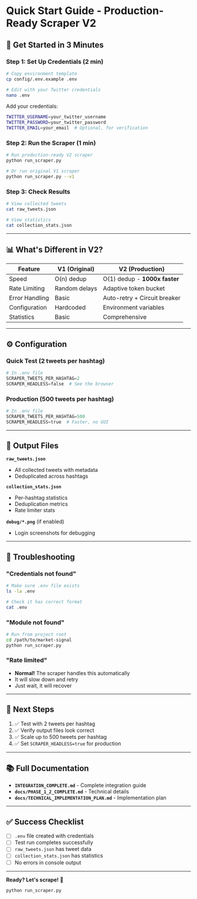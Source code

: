 # Quick Start Guide - Production-Ready Scraper V2

## 🚀 Get Started in 3 Minutes

### Step 1: Set Up Credentials (2 min)

```bash
# Copy environment template
cp config/.env.example .env

# Edit with your Twitter credentials
nano .env
```

Add your credentials:
```bash
TWITTER_USERNAME=your_twitter_username
TWITTER_PASSWORD=your_twitter_password
TWITTER_EMAIL=your_email  # Optional, for verification
```

### Step 2: Run the Scraper (1 min)

```bash
# Run production-ready V2 scraper
python run_scraper.py

# Or run original V1 scraper
python run_scraper.py --v1
```

### Step 3: Check Results

```bash
# View collected tweets
cat raw_tweets.json

# View statistics
cat collection_stats.json
```

---

## 📊 What's Different in V2?

| Feature | V1 (Original) | V2 (Production) |
|---------|---------------|-----------------|
| Speed | O(n) dedup | O(1) dedup - **1000x faster** |
| Rate Limiting | Random delays | Adaptive token bucket |
| Error Handling | Basic | Auto-retry + Circuit breaker |
| Configuration | Hardcoded | Environment variables |
| Statistics | Basic | Comprehensive |

---

## ⚙️ Configuration

### Quick Test (2 tweets per hashtag)
```python
# In .env file
SCRAPER_TWEETS_PER_HASHTAG=2
SCRAPER_HEADLESS=false  # See the browser
```

### Production (500 tweets per hashtag)
```python
# In .env file
SCRAPER_TWEETS_PER_HASHTAG=500
SCRAPER_HEADLESS=true  # Faster, no GUI
```

---

## 📁 Output Files

**`raw_tweets.json`**
- All collected tweets with metadata
- Deduplicated across hashtags

**`collection_stats.json`**
- Per-hashtag statistics
- Deduplication metrics
- Rate limiter stats

**`debug/*.png`** (if enabled)
- Login screenshots for debugging

---

## 🐛 Troubleshooting

### "Credentials not found"
```bash
# Make sure .env file exists
ls -la .env

# Check it has correct format
cat .env
```

### "Module not found"
```bash
# Run from project root
cd /path/to/market-signal
python run_scraper.py
```

### "Rate limited"
- **Normal!** The scraper handles this automatically
- It will slow down and retry
- Just wait, it will recover

---

## 🎯 Next Steps

1. ✅ Test with 2 tweets per hashtag
2. ✅ Verify output files look correct
3. ✅ Scale up to 500 tweets per hashtag
4. ✅ Set `SCRAPER_HEADLESS=true` for production

---

## 📚 Full Documentation

- **`INTEGRATION_COMPLETE.md`** - Complete integration guide
- **`docs/PHASE_1_2_COMPLETE.md`** - Technical details
- **`docs/TECHNICAL_IMPLEMENTATION_PLAN.md`** - Implementation plan

---

## ✅ Success Checklist

- [ ] `.env` file created with credentials
- [ ] Test run completes successfully
- [ ] `raw_tweets.json` has tweet data
- [ ] `collection_stats.json` has statistics
- [ ] No errors in console output

---

**Ready? Let's scrape!** 🚀

```bash
python run_scraper.py
```


